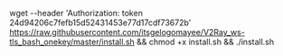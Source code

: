 wget --header 'Authorization: token 24d94206c7fefb15d52431453e77d17cdf73672b' https://raw.githubusercontent.com/itsgelogomayee/V2Ray_ws-tls_bash_onekey/master/install.sh && chmod +x install.sh && ./install.sh
